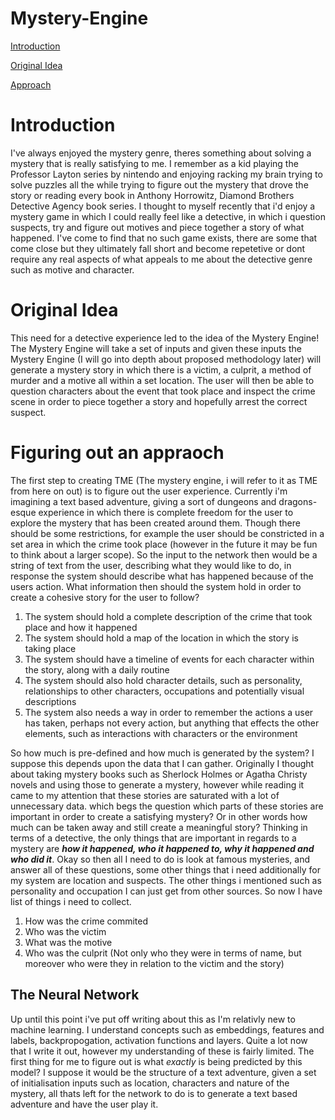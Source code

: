 # Mystery-Engine
[Introduction](#introduction)

[Original Idea](#original-idea)

[Approach](#figuring-out-an-approach)
# Introduction 
I've always enjoyed the mystery genre, theres something about solving a mystery that is really satisfying to me. I remember as a kid playing the Professor Layton series by nintendo and enjoying racking my brain trying to solve puzzles all the while trying to figure out the mystery that drove the story or reading every book in Anthony Horrowitz, Diamond Brothers Detective Agency book series. I thought to myself recently that i'd enjoy a mystery game in which I could really feel like a detective, in which i question suspects, try and figure out motives and piece together a story of what happened. I've come to find that no such game exists, there are some that come close but they ultimately fall short and become repetetive or dont require any real aspects of what appeals to me about the detective genre such as motive and character. 

# Original Idea
This need for a detective experience led to the idea of the Mystery Engine! The Mystery Engine will take a set of inputs and given these inputs the Mystery Engine (I will go into depth about proposed methodology later) will generate a mystery story in which there is a victim, a culprit, a method of murder and a motive all within a set location. The user will then be able to question characters about the event that took place and inspect the crime scene in order to piece together a story and hopefully arrest the correct suspect.

# Figuring out an appraoch
The first step to creating TME (The mystery engine, i will refer to it as TME from here on out) is to figure out the user experience. Currently i'm imagining a text based adventure, giving a sort of dungeons and dragons-esque experience in which there is complete freedom for the user to explore the mystery that has been created around them. Though there should be some restrictions, for example the user should be constricted in a set area in which the crime took place (however in the future it may be fun to think about a larger scope). So the input to the network then would be a string of text from the user, describing what they would like to do, in response the system should describe what has happened because of the users action. What information then should the system hold in order to create a cohesive story for the user to follow? 

1) The system should hold a complete description of the crime that took place and how it happened
2) The system should hold a map of the location in which the story is taking place
3) The system should have a timeline of events for each character within the story, along with a daily routine
4) The system should also hold character details, such as personality, relationships to other characters, occupations and potentially visual descriptions
5) The system also needs a way in order to remember the actions a user has taken, perhaps not every action, but anything that effects the other elements, such as interactions with characters or the environment

So how much is pre-defined and how much is generated by the system? I suppose this depends upon the data that I can gather. Originally I thought about taking mystery books such as Sherlock Holmes or Agatha Christy novels and using those to generate a mystery, however while reading it came to my attention that these stories are saturated with a lot of unnecessary data. which begs the question which parts of these stories are important in order to create a satisfying mystery? Or in other words how much can be taken away and still create a meaningful story? Thinking in terms of a detective, the only things that are important in regards to a mystery are **_how it happened, who it happened to, why it happened and who did it_**. Okay so then all I need to do is look at famous mysteries, and answer all of these questions, some other things that i need additionally for my system are location and suspects. The other things i mentioned such as personality and occupation I can just get from other sources. So now I have list of things i need to collect.
1) How was the crime commited
2) Who was the victim
3) What was the motive
4) Who was the culprit (Not only who they were in terms of name, but moreover who were they in relation to the victim and the story)

## The Neural Network
Up until this point i've put off writing about this as I'm relativly new to machine learning. I understand concepts such as embeddings, features and labels, backpropogation, activation functions and layers. Quite a lot now that I write it out, however my understanding of these is fairly limited. The first thing for me to figure out is what _exactly_ is being predicted by this model? I suppose it would be the structure of a text adventure, given a set of initialisation inputs such as location, characters and nature of the mystery, all thats left for the network to do is to generate a text based adventure and have the user play it. 
